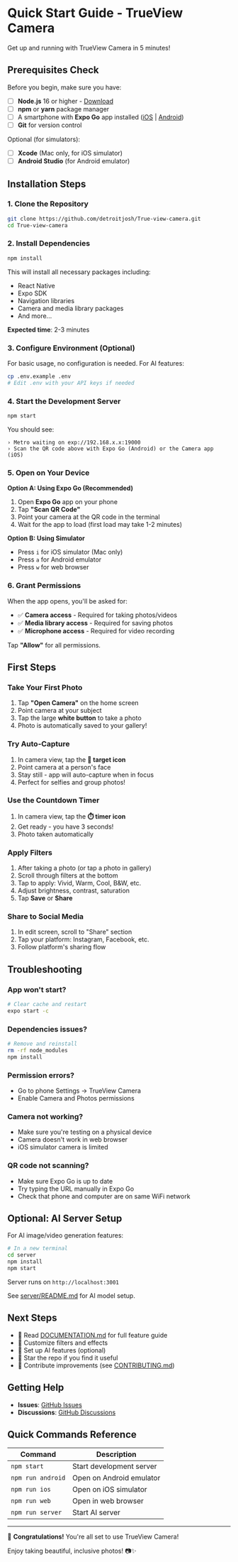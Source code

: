 # Quick Start Guide - TrueView Camera

Get up and running with TrueView Camera in 5 minutes!

## Prerequisites Check

Before you begin, make sure you have:

- [ ] **Node.js** 16 or higher - [Download](https://nodejs.org/)
- [ ] **npm** or **yarn** package manager
- [ ] A smartphone with **Expo Go** app installed ([iOS](https://apps.apple.com/app/expo-go/id982107779) | [Android](https://play.google.com/store/apps/details?id=host.exp.exponent))
- [ ] **Git** for version control

Optional (for simulators):
- [ ] **Xcode** (Mac only, for iOS simulator)
- [ ] **Android Studio** (for Android emulator)

## Installation Steps

### 1. Clone the Repository

```bash
git clone https://github.com/detroitjosh/True-view-camera.git
cd True-view-camera
```

### 2. Install Dependencies

```bash
npm install
```

This will install all necessary packages including:
- React Native
- Expo SDK
- Navigation libraries
- Camera and media library packages
- And more...

**Expected time**: 2-3 minutes

### 3. Configure Environment (Optional)

For basic usage, no configuration is needed. For AI features:

```bash
cp .env.example .env
# Edit .env with your API keys if needed
```

### 4. Start the Development Server

```bash
npm start
```

You should see:
```
› Metro waiting on exp://192.168.x.x:19000
› Scan the QR code above with Expo Go (Android) or the Camera app (iOS)
```

### 5. Open on Your Device

**Option A: Using Expo Go (Recommended)**
1. Open **Expo Go** app on your phone
2. Tap **"Scan QR Code"**
3. Point your camera at the QR code in the terminal
4. Wait for the app to load (first load may take 1-2 minutes)

**Option B: Using Simulator**
- Press `i` for iOS simulator (Mac only)
- Press `a` for Android emulator
- Press `w` for web browser

### 6. Grant Permissions

When the app opens, you'll be asked for:
- ✅ **Camera access** - Required for taking photos/videos
- ✅ **Media library access** - Required for saving photos
- ✅ **Microphone access** - Required for video recording

Tap **"Allow"** for all permissions.

## First Steps

### Take Your First Photo

1. Tap **"Open Camera"** on the home screen
2. Point camera at your subject
3. Tap the large **white button** to take a photo
4. Photo is automatically saved to your gallery!

### Try Auto-Capture

1. In camera view, tap the **🎯 target icon**
2. Point camera at a person's face
3. Stay still - app will auto-capture when in focus
4. Perfect for selfies and group photos!

### Use the Countdown Timer

1. In camera view, tap the **⏱️ timer icon**
2. Get ready - you have 3 seconds!
3. Photo taken automatically

### Apply Filters

1. After taking a photo (or tap a photo in gallery)
2. Scroll through filters at the bottom
3. Tap to apply: Vivid, Warm, Cool, B&W, etc.
4. Adjust brightness, contrast, saturation
5. Tap **Save** or **Share**

### Share to Social Media

1. In edit screen, scroll to "Share" section
2. Tap your platform: Instagram, Facebook, etc.
3. Follow platform's sharing flow

## Troubleshooting

### App won't start?
```bash
# Clear cache and restart
expo start -c
```

### Dependencies issues?
```bash
# Remove and reinstall
rm -rf node_modules
npm install
```

### Permission errors?
- Go to phone Settings → TrueView Camera
- Enable Camera and Photos permissions

### Camera not working?
- Make sure you're testing on a physical device
- Camera doesn't work in web browser
- iOS simulator camera is limited

### QR code not scanning?
- Make sure Expo Go is up to date
- Try typing the URL manually in Expo Go
- Check that phone and computer are on same WiFi network

## Optional: AI Server Setup

For AI image/video generation features:

```bash
# In a new terminal
cd server
npm install
npm start
```

Server runs on `http://localhost:3001`

See [server/README.md](server/README.md) for AI model setup.

## Next Steps

- 📖 Read [DOCUMENTATION.md](DOCUMENTATION.md) for full feature guide
- 🎨 Customize filters and effects
- 🤖 Set up AI features (optional)
- 🌟 Star the repo if you find it useful
- 🤝 Contribute improvements (see [CONTRIBUTING.md](CONTRIBUTING.md))

## Getting Help

- **Issues**: [GitHub Issues](https://github.com/detroitjosh/True-view-camera/issues)
- **Discussions**: [GitHub Discussions](https://github.com/detroitjosh/True-view-camera/discussions)

## Quick Commands Reference

| Command | Description |
|---------|-------------|
| `npm start` | Start development server |
| `npm run android` | Open on Android emulator |
| `npm run ios` | Open on iOS simulator |
| `npm run web` | Open in web browser |
| `npm run server` | Start AI server |

---

🎉 **Congratulations!** You're all set to use TrueView Camera!

Enjoy taking beautiful, inclusive photos! 📷✨
